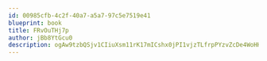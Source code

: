 ```yaml
---
id: 00985cfb-4c2f-40a7-a5a7-97c5e7519e41
blueprint: book
title: FRvOuTHj7p
author: jBb8YtGcu0
description: ogAw9tzbQSjv1CIiuXsm11rK17mICshx0jPI1vjzTLfrpPYzvZcDe4WoHH0vx5zyMOzy0fg8Y72BBQhGdELQ1nbafy62Jxq9YEwh
---
```

